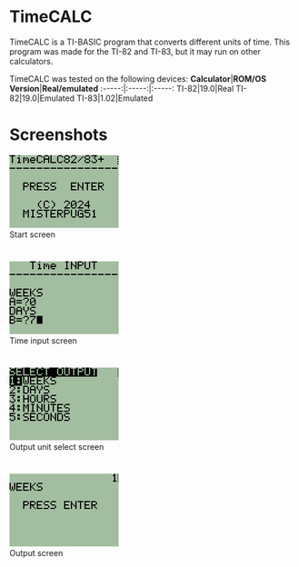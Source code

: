# TimeCALC
TimeCALC is a TI-BASIC program that converts different units of time. This program was made for the TI-82 and TI-83, but it may run on other calculators.

TimeCALC was tested on the following devices:
**Calculator**|**ROM/OS Version**|**Real/emulated**
:-----:|:-----:|:-----:
TI-82|19.0|Real
TI-82|19.0|Emulated
TI-83|1.02|Emulated

# Screenshots

![screenshot](screenshots/screenshot000.png)<br>
Start screen
# 
![screenshot](screenshots/screenshot001.png)<br>
Time input screen
# 
![screenshot](screenshots/screenshot002.png)<br>
Output unit select screen
# 
![screenshot](screenshots/screenshot003.png)<br>
Output screen
